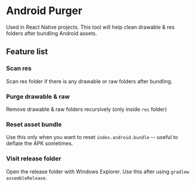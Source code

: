 # Android Purger

Used in React Native projects.  This tool will help clean drawable & res folders after bundling Android assets.

## Feature list

### Scan res

Scan res folder if there is any drawable or raw folders after bundling.

### Purge drawable & raw

Remove drawable & raw folders recursively (only inside `res` folder)

### Reset asset bundle

Use this only when you want to reset `index.android.bundle` -- useful to deflate the APK sometimes.

### Visit release folder

Open the release folder with Windows Explorer.  Use this after using `gradlew assembleRelease`.